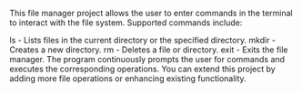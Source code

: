 This file manager project allows the user to enter commands in the terminal to interact with the file system. Supported commands include:

ls - Lists files in the current directory or the specified directory.
mkdir - Creates a new directory.
rm - Deletes a file or directory.
exit - Exits the file manager.
The program continuously prompts the user for commands and executes the corresponding operations. You can extend this project by adding more file operations or enhancing existing functionality.

